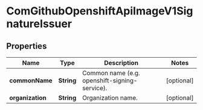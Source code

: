 
# ComGithubOpenshiftApiImageV1SignatureIssuer

## Properties
Name | Type | Description | Notes
------------ | ------------- | ------------- | -------------
**commonName** | **String** | Common name (e.g. openshift-signing-service). |  [optional]
**organization** | **String** | Organization name. |  [optional]



